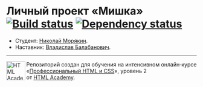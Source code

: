 # Личный проект «Мишка» [![Build status][travis-image]][travis-url] [![Dependency status][dependency-image]][dependency-url]

* Студент: [Николай Морякин](https://up.htmlacademy.ru/adaptive/14/user/541999).
* Наставник: [Владислав Балабанович](https://htmlacademy.ru/profile/balabanovich).

---

<a href="https://htmlacademy.ru/intensive/adaptive"><img align="left" width="50" height="50" alt="HTML Academy" src="https://up.htmlacademy.ru/static/img/intensive/adaptive/logo-for-github-2.png"></a>

Репозиторий создан для обучения на интенсивном онлайн‑курсе «[Профессиональный HTML и CSS](https://htmlacademy.ru/intensive/adaptive)», уровень 2 от [HTML Academy](https://htmlacademy.ru).

[travis-image]: https://travis-ci.org/htmlacademy-adaptive/541999-mishka.svg?branch=master
[travis-url]: https://travis-ci.org/htmlacademy-adaptive/541999-mishka
[dependency-image]: https://david-dm.org/htmlacademy-adaptive/541999-mishka/dev-status.svg?style=flat-square
[dependency-url]: https://david-dm.org/htmlacademy-adaptive/541999-mishka?type=dev
